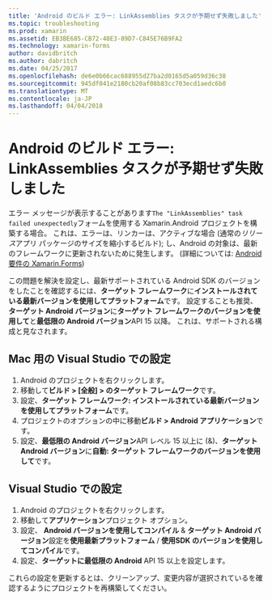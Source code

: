 ```yaml
---
title: 'Android のビルド エラー: LinkAssemblies タスクが予期せず失敗しました'
ms.topic: troubleshooting
ms.prod: xamarin
ms.assetid: EB3BE685-CB72-48E3-89D7-C845E76B9FA2
ms.technology: xamarin-forms
author: davidbritch
ms.author: dabritch
ms.date: 04/25/2017
ms.openlocfilehash: de6e0b66cac688955d27ba2d0165d5a059d36c38
ms.sourcegitcommit: 945df041e2180cb20af08b83cc703ecd1aedc6b0
ms.translationtype: MT
ms.contentlocale: ja-JP
ms.lasthandoff: 04/04/2018
---
```

# <a name="android-build-error--the-linkassemblies-task-failed-unexpectedly"></a>Android のビルド エラー: LinkAssemblies タスクが予期せず失敗しました

エラー メッセージが表示することがあります`The "LinkAssemblies" task failed unexpectedly`フォームを使用する Xamarin.Android プロジェクトを構築する場合。 これは、エラーは、リンカーは、アクティブな場合 (通常の*リリース*アプリ パッケージのサイズを縮小するビルド); し、Android の対象は、最新のフレームワークに更新されないために発生します。 (詳細については: [Android 要件の Xamarin.Forms](~/xamarin-forms/get-started/installation.md#android))

この問題を解決を設定し、最新サポートされている Android SDK のバージョンをしたことを確認するには、**ターゲット フレームワーク**に**インストールされている最新バージョンを使用してプラットフォーム**です。 設定することも推奨、**ターゲット Android バージョン**に**ターゲット フレームワークのバージョンを使用して**と**最低限の Android バージョン**API 15 以降。 これは、サポートされる構成と見なされます。

## <a name="setting-in-visual-studio-for-mac"></a>Mac 用の Visual Studio での設定

1.  Android のプロジェクトを右クリックします。
2.  移動して**ビルド > [全般] > のターゲット フレームワーク**です。
3.  設定、**ターゲット フレームワーク: インストールされている最新バージョンを使用してプラットフォーム**です。
4.  プロジェクトのオプションの中に移動**ビルド > Android アプリケーション**です。
5.  設定、**最低限の Android バージョン**API レベル 15 以上に (&)、**ターゲット Android バージョン**に**自動: ターゲット フレームワークのバージョンを使用して**です。

## <a name="setting-in-visual-studio"></a>Visual Studio での設定

1.  Android のプロジェクトを右クリックします。
2.  移動して**アプリケーション**プロジェクト オプション。
3.  設定、 **Android バージョンを使用してコンパイル** & **ターゲット Android バージョン**設定を**使用最新プラットフォーム** / **使用SDK のバージョンを使用してコンパイル**です。
4.  設定、**ターゲットに最低限の Android** API 15 以上を設定します。

これらの設定を更新するとは、クリーンアップ、変更内容が選択されているを確認するようにプロジェクトを再構築してください。
